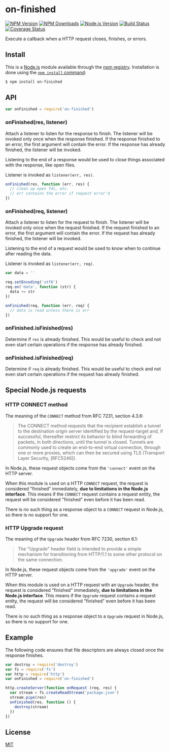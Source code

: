 # on-finished

[![NPM Version](https://badgen.net/npm/v/on-finished)](https://npmjs.org/package/on-finished) [![NPM Downloads](https://badgen.net/npm/dm/on-finished)](https://npmjs.org/package/on-finished) [![Node.js Version](https://badgen.net/npm/node/on-finished)](https://nodejs.org/en/download) [![Build Status](https://badgen.net/github/checks/jshttp/on-finished/master?label=ci)](https://github.com/jshttp/on-finished/actions/workflows/ci.yml) [![Coverage Status](https://badgen.net/coveralls/c/github/jshttp/on-finished/master)](https://coveralls.io/r/jshttp/on-finished?branch=master)

Execute a callback when a HTTP request closes, finishes, or errors.

## Install

This is a [Node.js](https://nodejs.org/en/) module available through the [npm registry](https://www.npmjs.com/). Installation is done using the [`npm install` command](https://docs.npmjs.com/getting-started/installing-npm-packages-locally):

```sh
$ npm install on-finished
```

## API

```js
var onFinished = require('on-finished')
```

### onFinished(res, listener)

Attach a listener to listen for the response to finish. The listener will be invoked only once when the response finished. If the response finished to an error, the first argument will contain the error. If the response has already finished, the listener will be invoked.

Listening to the end of a response would be used to close things associated with the response, like open files.

Listener is invoked as `listener(err, res)`.

```js
onFinished(res, function (err, res) {
  // clean up open fds, etc.
  // err contains the error if request error'd
})
```

### onFinished(req, listener)

Attach a listener to listen for the request to finish. The listener will be invoked only once when the request finished. If the request finished to an error, the first argument will contain the error. If the request has already finished, the listener will be invoked.

Listening to the end of a request would be used to know when to continue after reading the data.

Listener is invoked as `listener(err, req)`.

```js
var data = ''

req.setEncoding('utf8')
req.on('data', function (str) {
  data += str
})

onFinished(req, function (err, req) {
  // data is read unless there is err
})
```

### onFinished.isFinished(res)

Determine if `res` is already finished. This would be useful to check and not even start certain operations if the response has already finished.

### onFinished.isFinished(req)

Determine if `req` is already finished. This would be useful to check and not even start certain operations if the request has already finished.

## Special Node.js requests

### HTTP CONNECT method

The meaning of the `CONNECT` method from RFC 7231, section 4.3.6:

> The CONNECT method requests that the recipient establish a tunnel to the destination origin server identified by the request-target and, if successful, thereafter restrict its behavior to blind forwarding of packets, in both directions, until the tunnel is closed. Tunnels are commonly used to create an end-to-end virtual connection, through one or more proxies, which can then be secured using TLS (Transport Layer Security, \[RFC5246]).

In Node.js, these request objects come from the `'connect'` event on the HTTP server.

When this module is used on a HTTP `CONNECT` request, the request is considered "finished" immediately, **due to limitations in the Node.js interface**. This means if the `CONNECT` request contains a request entity, the request will be considered "finished" even before it has been read.

There is no such thing as a response object to a `CONNECT` request in Node.js, so there is no support for one.

### HTTP Upgrade request

The meaning of the `Upgrade` header from RFC 7230, section 6.1:

> The "Upgrade" header field is intended to provide a simple mechanism for transitioning from HTTP/1.1 to some other protocol on the same connection.

In Node.js, these request objects come from the `'upgrade'` event on the HTTP server.

When this module is used on a HTTP request with an `Upgrade` header, the request is considered "finished" immediately, **due to limitations in the Node.js interface**. This means if the `Upgrade` request contains a request entity, the request will be considered "finished" even before it has been read.

There is no such thing as a response object to a `Upgrade` request in Node.js, so there is no support for one.

## Example

The following code ensures that file descriptors are always closed once the response finishes.

```js
var destroy = require('destroy')
var fs = require('fs')
var http = require('http')
var onFinished = require('on-finished')

http.createServer(function onRequest (req, res) {
  var stream = fs.createReadStream('package.json')
  stream.pipe(res)
  onFinished(res, function () {
    destroy(stream)
  })
})
```

## License

[MIT](../../../../backend/node\_modules/on-finished/LICENSE/)

